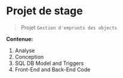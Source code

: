 # Projet de stage

> Projet `Gestion d'emprunts des objects`

**Contenue:**

1. Analyse
2. Conception
3. SQL DB Model and Triggers
4. Front-End and Back-End Code
